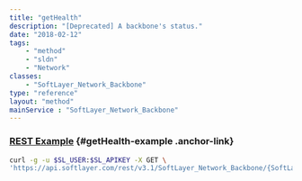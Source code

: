 ```yaml
---
title: "getHealth"
description: "[Deprecated] A backbone's status."
date: "2018-02-12"
tags:
    - "method"
    - "sldn"
    - "Network"
classes:
    - "SoftLayer_Network_Backbone"
type: "reference"
layout: "method"
mainService : "SoftLayer_Network_Backbone"
---
```


### [REST Example](#getHealth-example) <a href="/article/rest/"><i class="fas fa-question"></i></a> {#getHealth-example .anchor-link} 
```bash
curl -g -u $SL_USER:$SL_APIKEY -X GET \
'https://api.softlayer.com/rest/v3.1/SoftLayer_Network_Backbone/{SoftLayer_Network_BackboneID}/getHealth'
```
